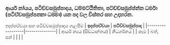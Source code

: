 ### ආර්ය නා‍්‍යය, පටිච්චසමුප්පාදය, ධම්මට්ඨිතිතා,  පට්ච්ච්සමුප්ප්න්න ධර්මා (පටිච‍්චසමුප‍්පන‍්නා ධම‍්මා) යන පද වල විස්තර සහ උදාහරන.

ඉදප‍්පච‍්චයා සහ පටිච්චසමුප්පාදය ගැලපිම
| **ඉදප‍්පච‍්චයා**      | **පටිච්චසමුප්පාද** |
|------------------|---------------|
| ආර්ය න්‍යය (සිඩ්ධාන්තය) | නිධර්ශනය        |
| කෑම               | බත්, පන්        |
|                  |               |
